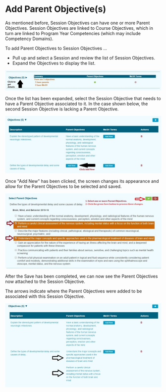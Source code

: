 # Add Parent Objective\(s\)

As mentioned before, Session Objectives can have one or more Parent Objectives. Session Objectives are linked to Course Objectives, which in turn are linked to Program Year Competencies (which may include Competency Domains).

To add Parent Objectives to Session Objectives ...

* Pull up and select a Session and review the list of Session Objectives.
* Expand the Objectives to display the list.  

![Get Details](../../images/add_session_obj_parent/get_details.jpg)

Once the list has been expanded, select the Session Objective that needs to have a Parent Objective associated to it. In the case shown below, the second Session Objective is lacking a Parent Objective.

![Add new parent](../../images/add_session_obj_parent/add_new_parent.jpg)

Once "Add New" has been clicked, the screen changes its appearance and allow for the Parent Objectives to be selected and saved.

![Select parent Objective](../../images/add_session_obj_parent/select_parent_obj.jpg)

After the Save has been completed, we can now see the Parent Objectives now attached to the Session Objective.

The arrows indicate where the Parent Objectives were added to be associated with this Session Objective.

![Parent Objective - attached](../../images/add_session_obj_parent/parent_obj_attached.jpg)


